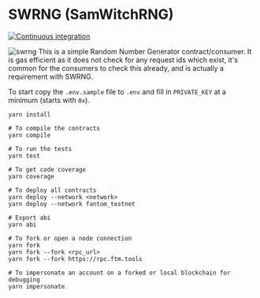 # SWRNG (SamWitchRNG)

[![Continuous integration](https://github.com/PaintSwap/samwitch-rng/actions/workflows/main.yml/badge.svg)](https://github.com/PaintSwap/samwitch-rng/actions/workflows/main.yml)

![swrng](https://github.com/PaintSwap/samwitch-rng/assets/84033732/d2a77205-5479-42ca-a9ee-94b38544ec3d)
This is a simple Random Number Generator contract/consumer. It is gas efficient as it does not check for any request ids which exist, it's common for the consumers to check this already, and is actually a requirement with SWRNG.

To start copy the `.env.sample` file to `.env` and fill in `PRIVATE_KEY` at a minimum (starts with `0x`).

```shell
yarn install

# To compile the contracts
yarn compile

# To run the tests
yarn test

# To get code coverage
yarn coverage

# To deploy all contracts
yarn deploy --network <network>
yarn deploy --network fantom_testnet

# Export abi
yarn abi

# To fork or open a node connection
yarn fork
yarn fork --fork <rpc_url>
yarn fork --fork https://rpc.ftm.tools

# To impersonate an account on a forked or local blockchain for debugging
yarn impersonate
```

